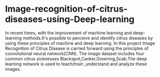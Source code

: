 # Image-recognition-of-citrus-diseases-using-Deep-learning
In recent times, with the improvement of machine learning and deep-learning
methods.It's possible to perceive and identify citrus diseases by using these principles of machine
and deep learning. In this project Image Recognition of Citrus Disease is carried forward using the
principles of convolutional neural network(CNN). The image dataset includes four common citrus
sicknesses Blackspot,Canker,Greening,Scab.The deep learning network is used to teach/train
,understand and analyze these images.
